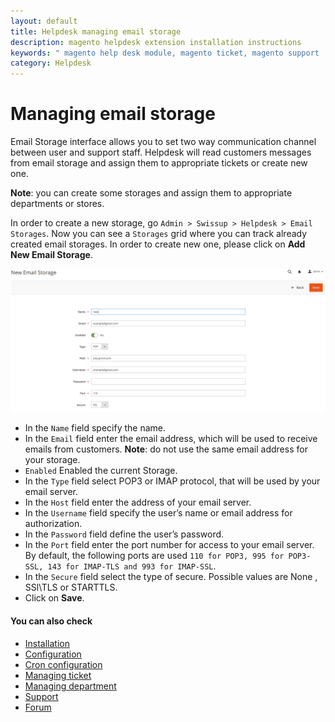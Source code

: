 ```yaml
---
layout: default
title: Helpdesk managing email storage
description: magento helpdesk extension installation instructions
keywords: " magento help desk module, magento ticket, magento support  "
category: Helpdesk
---
```


# Managing email storage

Email Storage interface allows you to set two way communication channel between user and support staff. Helpdesk will read customers messages from email storage and assign them to appropriate tickets or create new one.

**Note**: you can create some storages and assign them to appropriate departments or stores.

In order to create a new storage, go `Admin > Swissup > Helpdesk > Email Storages`. Now you can see a `Storages` grid where you can track already created email storages. In order to create new one, please click on **Add New Email Storage**.

![Email storage interface](/images/m2/helpdesk/email_storage-edit.png)

-   In the `Name` field specify the name.
-   In the `Email` field enter the email address, which will be used to receive emails from customers.
**Note**: do not use the same email address for your storage.
-   `Enabled` Enabled the current Storage.
-   In the `Type` field select POP3 or IMAP protocol, that will be used by your email server.
-   In the `Host` field enter the address of your email server.
-   In the `Username` field specify the user’s name or email address for authorization.
-   In the `Password` field define the user’s password.
-   In the `Port` field enter the port number for access to your email server. By default, the following ports are used `110 for POP3, 995 for POP3-SSL, 143 for IMAP-TLS and 993 for IMAP-SSL`.
-   In the `Secure` field select the type of secure. Possible values are None , SSl\TLS or STARTTLS.
-   Click on **Save**.

#### You can also check

*   [Installation](../installation/)
*   [Configuration](../configuration/)
*   [Cron configuration](../cron-configuration/)
*   [Managing ticket](../managing-ticket/)
*   [Managing department](../managing-department/)
*   [Support](https://swissuplabs.com/contacts/)
*   [Forum](https://swissuplabs.com/magento-forum/)
